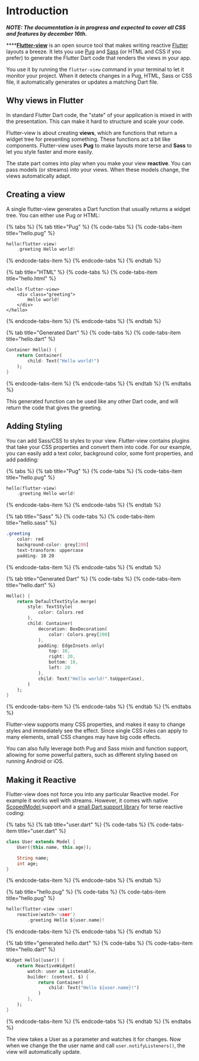 # Introduction

_**NOTE: The documentation is in progress and expected to cover all CSS and features by december 16th.**_

\*\*\*\*[**Flutter-view**](https://flutter-view.io) is an open source tool that makes writing reactive [Flutter](http://flutter.io) layouts a breeze. It lets you use [Pug](http://pugjs.org) and [Sass](http://sass-lang.com) \(or HTML and CSS if you prefer\) to generate the Flutter Dart code that renders the views in your app.

You use it by running the `flutter-view` command in your terminal to let it monitor your project. When it detects changes in a Pug, HTML, Sass or CSS file, it automatically generates or updates a matching Dart file.

## Why views in Flutter

In standard Flutter Dart code, the "state" of your application is mixed in with the presentation. This can make it hard to structure and scale your code.

Flutter-view is about creating **views**, which are functions that return a widget tree for presenting something. These functions act a bit like components. Flutter-view uses **Pug** to make layouts more terse and **Sass** to let you style faster and more easily.

The state part comes into play when you make your view **reactive**. You can pass models \(or streams\) into your views. When these models change, the views automatically adapt.

## Creating a view

A single flutter-view generates a Dart function that usually returns a widget tree. You can either use Pug or HTML:

{% tabs %}
{% tab title="Pug" %}
{% code-tabs %}
{% code-tabs-item title="hello.pug" %}
```c
hello(flutter-view)
    .greeting Hello world!
```
{% endcode-tabs-item %}
{% endcode-tabs %}
{% endtab %}

{% tab title="HTML" %}
{% code-tabs %}
{% code-tabs-item title="hello.html" %}
```markup
<hello flutter-view>
    <div class="greeting">
        Hello world!
    </div>
</hello>
```
{% endcode-tabs-item %}
{% endcode-tabs %}
{% endtab %}

{% tab title="Generated Dart" %}
{% code-tabs %}
{% code-tabs-item title="hello.dart" %}
```dart
Container Hello() {
    return Container(
        child: Text("Hello world!")
    );
}
```
{% endcode-tabs-item %}
{% endcode-tabs %}
{% endtab %}
{% endtabs %}

This generated function can be used like any other Dart code, and will return the code that gives the greeting.

## Adding Styling

You can add Sass/CSS to styles to your view. Flutter-view contains plugins that take your CSS properties and convert them into code. For our example, you can easily add a text color, background color, some font properties, and add padding:

{% tabs %}
{% tab title="Pug" %}
{% code-tabs %}
{% code-tabs-item title="hello.pug" %}
```c
hello(flutter-view)
    .greeting Hello world!
```
{% endcode-tabs-item %}
{% endcode-tabs %}
{% endtab %}

{% tab title="Sass" %}
{% code-tabs %}
{% code-tabs-item title="hello.sass" %}
```css
.greeting
    color: red
    background-color: grey[200]
    text-transform: uppercase
    padding: 10 20
```
{% endcode-tabs-item %}
{% endcode-tabs %}
{% endtab %}

{% tab title="Generated Dart" %}
{% code-tabs %}
{% code-tabs-item title="hello.dart" %}
```dart
Hello() {
    return DefaultTextStyle.merge(
        style: TextStyle(
            color: Colors.red
        ),
        child: Container(
            decoration: BoxDecoration(
                color: Colors.grey[200]
            ),
            padding: EdgeInsets.only(
                top: 10,
                right: 20,
                bottom: 10,
                left: 20
            ),
            child: Text("Hello world!".toUpperCase),
        )
    );
}
```
{% endcode-tabs-item %}
{% endcode-tabs %}
{% endtab %}
{% endtabs %}

Flutter-view supports many CSS properties, and makes it easy to change styles and immediately see the effect. Since single CSS rules can apply to many elements, small CSS changes may have big code effects.

You can also fully leverage both Pug and Sass mixin and function support, allowing for some powerful patters, such as different styling based on running Android or iOS.

## Making it Reactive

Flutter-view does not force you into any particular Reactive model. For example it works well with streams. However, it comes with native [ScopedModel ](https://pub.dartlang.org/packages/scoped_model)support and a [small Dart support library](https://pub.dartlang.org/packages/flutter_view_tools) for terse reactive coding:

{% tabs %}
{% tab title="user.dart" %}
{% code-tabs %}
{% code-tabs-item title="user.dart" %}
```dart
class User extends Model {
    User({this.name, this.age});

    String name;
    int age;
}
```
{% endcode-tabs-item %}
{% endcode-tabs %}
{% endtab %}

{% tab title="hello.pug" %}
{% code-tabs %}
{% code-tabs-item title="hello.pug" %}
```c
hello(flutter-view :user)
    reactive(watch='user')
        .greeting Hello ${user.name}!
```
{% endcode-tabs-item %}
{% endcode-tabs %}
{% endtab %}

{% tab title="generated hello.dart" %}
{% code-tabs %}
{% code-tabs-item title="hello.dart" %}
```dart
Widget Hello({user}) {
    return ReactiveWidget(
        watch: user as Listenable,
        builder: (context, $) {
            return Container(
                child: Text("Hello ${user.name}!")
            )
        },
    );
}
```
{% endcode-tabs-item %}
{% endcode-tabs %}
{% endtab %}
{% endtabs %}

The view takes a User as a parameter and watches it for changes. Now when we change the the user name and call  `user.notifyListeners()`,  the view will automatically update.

